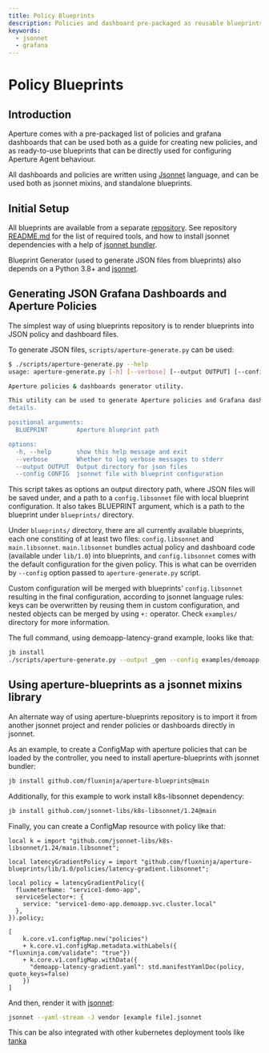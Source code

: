 ```yaml
---
title: Policy Blueprints
description: Policies and dashboard pre-packaged as reusable blueprints
keywords:
  - jsonnet
  - grafana
---
```


# Policy Blueprints

## Introduction

Aperture comes with a pre-packaged list of policies and grafana dashboards that
can be used both as a guide for creating new policies, and as ready-to-use
blueprints that can be directly used for configuring Aperture Agent behaviour.

All dashboards and policies are written using [Jsonnet][jsonnet-lang] language,
and can be used both as jsonnet mixins, and standalone blueprints.

[jsonnet-lang]: https://jsonnet.org

## Initial Setup

All blueprints are available from a separate [repository][aperture-blueprints].
See repository [README.md][blueprints-readme] for the list of required tools,
and how to install jsonnet dependencies with a help of [jsonnet bundler][jb].

Blueprint Generator (used to generate JSON files from blueprints) also depends
on a Python 3.8+ and [jsonnet][go-jsonnet].

[k8s-libsonnet]: https://github.com/jsonnet-libs/k8s-libsonnet
[aperture-blueprints]: https://github.com/fluxninja/aperture-blueprints
[blueprints-readme]: https://github.com/fluxninja/aperture-blueprints/blob/main/README.md
[jb]: https://github.com/jsonnet-bundler/jsonnet-bundler
[go-jsonnet]: https://github.com/google/go-jsonnet

## Generating JSON Grafana Dashboards and Aperture Policies

The simplest way of using blueprints repository is to render blueprints into
JSON policy and dashboard files.

To generate JSON files, `scripts/aperture-generate.py` can be used:

```sh
$ ./scripts/aperture-generate.py --help
usage: aperture-generate.py [-h] [--verbose] [--output OUTPUT] [--config CONFIG] BLUEPRINT

Aperture policies & dashboards generator utility.

This utility can be used to generate Aperture policies and Grafana dashboards "in-place". Check [aperture-blueprint's README.md](https://github.com/fluxninja/aperture-blueprints/blob/main/README.md) for more
details.

positional arguments:
  BLUEPRINT        Aperture blueprint path

options:
  -h, --help       show this help message and exit
  --verbose        Whether to log verbose messages to stderr
  --output OUTPUT  Output directory for json files
  --config CONFIG  jsonnet file with blueprint configuration
```

This script takes as options an output directory path, where JSON files will be
saved under, and a path to a `config.libsonnet` file with local blueprint
configuration. It also takes BLUEPRINT argument, which is a path to the
blueprint under `blueprints/` directory.

Under `blueprints/` directory, there are all currently available blueprints,
each one constiting of at least two files: `config.libsonnet` and
`main.libsonnet`. `main.libsonnet` bundles actual policy and dashboard code
(available under `lib/1.0`) into blueprints, and `config.libsonnet` comes with
the default configuration for the given policy. This is what can be overriden by
`--config` option passed to `aperture-generate.py` script.

Custom configuration will be merged with blueprints' `config.libsonnet`
resulting in the final configuration, according to jsonnet language rules: keys
can be overwritten by reusing them in custom configuration, and nested objects
can be merged by using `+:` operator. Check `examples/` directory for more
information.

The full command, using demoapp-latency-grand example, looks like that:

```sh
jb install
./scripts/aperture-generate.py --output _gen --config examples/demoapp-latency-gradient.jsonnet blueprints/latency-gradient
```

## Using aperture-blueprints as a jsonnet mixins library

An alternate way of using aperture-blueprints repository is to import it from
another jsonnet project and render policies or dashboards directly in jsonnet.

As an example, to create a ConfigMap with aperture policies that can be loaded
by the controller, you need to install aperture-blueprints with jsonnet bundler:

```sh
jb install github.com/fluxninja/aperture-blueprints@main
```

Additionally, for this example to work install k8s-libsonnet dependency:

```sh
jb install github.com/jsonnet-libs/k8s-libsonnet/1.24@main
```

Finally, you can create a ConfigMap resource with policy like that:

```jsonnet
local k = import "github.com/jsonnet-libs/k8s-libsonnet/1.24/main.libsonnet";

local latencyGradientPolicy = import "github.com/fluxninja/aperture-blueprints/lib/1.0/policies/latency-gradient.libsonnet";

local policy = latencyGradientPolicy({
  fluxmeterName: "service1-demo-app",
  serviceSelector+: {
    service: "service1-demo-app.demoapp.svc.cluster.local"
  },
}).policy;

[
    k.core.v1.configMap.new("policies")
	+ k.core.v1.configMap.metadata.withLabels({ "fluxninja.com/validate": "true"})
	+ k.core.v1.configMap.withData({
	  "demoapp-latency-gradient.yaml": std.manifestYamlDoc(policy, quote_keys=false)
	})
]
```

And then, render it with [jsonnet][jsonnet]:

```sh
jsonnet --yaml-stream -J vendor [example file].jsonnet
```

This can be also integrated with other kubernetes deployment tools like
[tanka][tk]

[jsonnet]: https://github.com/google/go-jsonnet
[tk]: https://grafana.com/oss/tanka/
